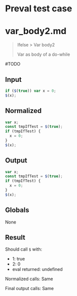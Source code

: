 # Preval test case

# var_body2.md

> Ifelse > Var body2
>
> Var as body of a do-while

#TODO

## Input

`````js filename=intro
if ($(true)) var x = 0;
$(x);
`````

## Normalized

`````js filename=intro
var x;
const tmpIfTest = $(true);
if (tmpIfTest) {
  x = 0;
}
$(x);
`````

## Output

`````js filename=intro
var x;
const tmpIfTest = $(true);
if (tmpIfTest) {
  x = 0;
}
$(x);
`````

## Globals

None

## Result

Should call `$` with:
 - 1: true
 - 2: 0
 - eval returned: undefined

Normalized calls: Same

Final output calls: Same
